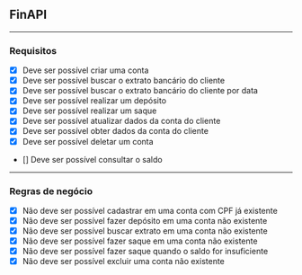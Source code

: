 ## FinAPI

---

### Requisitos

- [x] Deve ser possível criar uma conta 
- [x] Deve ser possível buscar o extrato bancário do cliente
- [x] Deve ser possível buscar o extrato bancário do cliente por data
- [x] Deve ser possível realizar um depósito 
- [x] Deve ser possível realizar um saque
- [x] Deve ser possível atualizar dados da conta do cliente
- [x] Deve ser possível obter dados da conta do cliente 
- [x] Deve ser possível deletar um conta 
- [] Deve ser possível consultar o saldo 

---

### Regras de negócio

- [x] Não deve ser possível cadastrar em uma conta com CPF já existente
- [x] Não deve ser possível fazer depósito em uma conta não existente
- [x] Não deve ser possível buscar extrato em uma conta não existente
- [x] Não deve ser possível fazer saque em uma conta não existente
- [x] Não deve ser possível fazer saque quando o saldo for insuficiente
- [x] Não deve ser possível excluir uma conta não existente